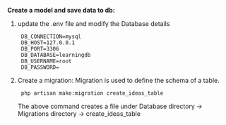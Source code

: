 **Create a model and save data to db:**
1. update the .env file and modify the Database details
           
        DB_CONNECTION=mysql
        DB_HOST=127.0.0.1
        DB_PORT=3306
        DB_DATABASE=learningdb
        DB_USERNAME=root
        DB_PASSWORD=
2. Create a migration:
    Migration is used to define the schema of a table.
   
        php artisan make:migration create_ideas_table
    The above command creates a file under Database directory -> Migrations directory -> create_ideas_table
   
    
